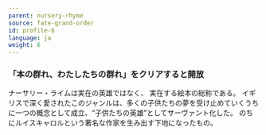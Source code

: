 ```yaml
---
parent: nursery-rhyme
source: fate-grand-order
id: profile-6
language: ja
weight: 6
---
```


### 「本の群れ、わたしたちの群れ」をクリアすると開放

ナーサリー・ライムは実在の英雄ではなく、
実在する絵本の総称である。
イギリスで深く愛されたこのジャンルは、多くの子供たちの夢を受け止めていくうちに一つの概念として成立、“子供たちの英雄”としてサーヴァント化した。
のちにルイスキャロルという著名な作家を生み出す下地になったもの。
